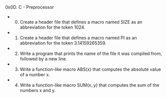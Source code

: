 0x0D. C - Preprocessor

* 0. Create a header file that defines a macro named SIZE as an abbreviation for the token 1024.

* 1. Create a header file that defines a macro named PI as an abbreviation for the token 3.14159265359.

* 2. Write a program that prints the name of the file it was compiled from, followed by a new line.

* 3. Write a function-like macro ABS(x) that computes the absolute value of a number x.

* 4. Write a function-like macro SUM(x, y) that computes the sum of the numbers x and y. 
